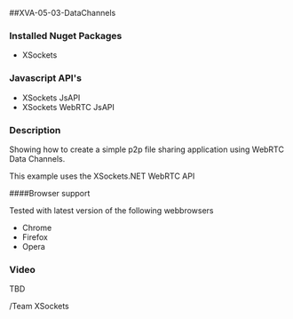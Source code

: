 ##XVA-05-03-DataChannels

### Installed Nuget Packages

- XSockets

### Javascript API's

- XSockets JsAPI
- XSockets WebRTC JsAPI

### Description

Showing how to create a simple p2p file sharing application using WebRTC Data Channels.

This example uses the XSockets.NET WebRTC API

####Browser support

Tested with latest version of the following webbrowsers

- Chrome
- Firefox
- Opera


### Video

TBD

/Team XSockets
